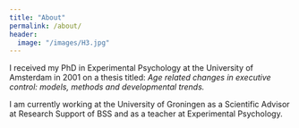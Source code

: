```yaml
---
title: "About"
permalink: /about/
header:
  image: "/images/H3.jpg"
---
```


I received my PhD in Experimental Psychology at the University of Amsterdam in 2001 on a thesis titled: *Age related changes in executive control: models, methods and developmental trends.*

I am currently working at the University of Groningen as a Scientific Advisor at Research Support of BSS and as a teacher at Experimental Psychology.
